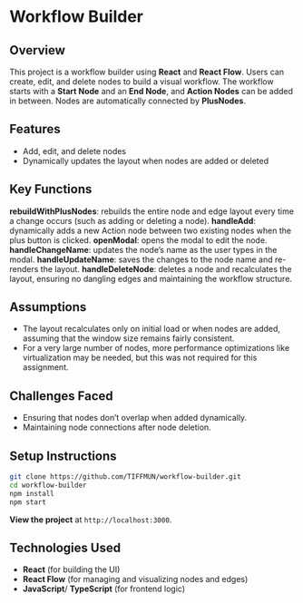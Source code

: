# Workflow Builder

## Overview

This project is a workflow builder using **React** and **React Flow**. Users can create, edit, and delete nodes to build a visual workflow. The workflow starts with a **Start Node** and an **End Node**, and **Action Nodes** can be added in between. Nodes are automatically connected by **PlusNodes**.

## Features

- Add, edit, and delete nodes
- Dynamically updates the layout when nodes are added or deleted

## Key Functions

**rebuildWithPlusNodes**: rebuilds the entire node and edge layout every time a change occurs (such as adding or deleting a node).
**handleAdd**: dynamically adds a new Action node between two existing nodes when the plus button is clicked.
**openModal**: opens the modal to edit the node.
**handleChangeName**: updates the node’s name as the user types in the modal.
**handleUpdateName**: saves the changes to the node name and re-renders the layout.
**handleDeleteNode**: deletes a node and recalculates the layout, ensuring no dangling edges and maintaining the workflow structure.

## Assumptions

- The layout recalculates only on initial load or when nodes are added, assuming that the window size remains fairly consistent.
- For a very large number of nodes, more performance optimizations like virtualization may be needed, but this was not required for this assignment.

## Challenges Faced

- Ensuring that nodes don’t overlap when added dynamically.
- Maintaining node connections after node deletion.

## Setup Instructions

```bash
git clone https://github.com/TIFFMUN/workflow-builder.git
cd workflow-builder
npm install
npm start
```

**View the project** at `http://localhost:3000`.

## Technologies Used

- **React** (for building the UI)
- **React Flow** (for managing and visualizing nodes and edges)
- **JavaScript**/ **TypeScript** (for frontend logic)

